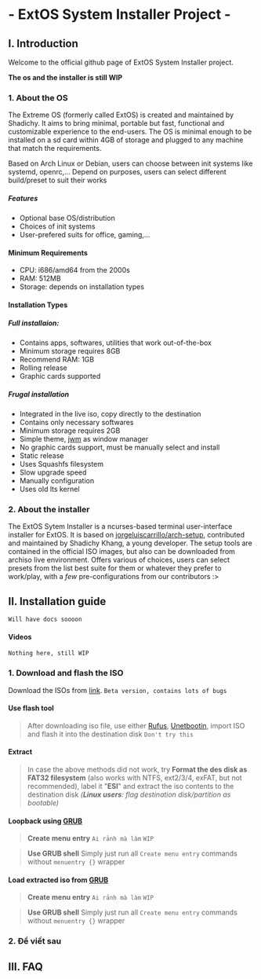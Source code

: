 #     - ExtOS System Installer Project -

## I. Introduction

  Welcome to the official github page of ExtOS System Installer project.
  
  **The os and the installer is still WIP**

  ### 1. About the OS
  
  The Extreme OS (formerly called ExtOS) is created and maintained by Shadichy. It aims to bring minimal, portable but fast, functional and customizable experience to the end-users. The OS is minimal enough to be installed on a sd card within 4GB of storage and plugged to any machine that match the requirements.
  
  Based on Arch Linux or Debian, users can choose between init systems like systemd, openrc,... Depend on purposes, users can select different build/preset to suit their works
  ##### Features
  
  * Optional base OS/distribution
  * Choices of init systems
  * User-prefered suits for office, gaming,...
  
  #### Minimum Requirements
  
  * CPU: i686/amd64 from the 2000s
  * RAM: 512MB
  * Storage: depends on installation types
  
  #### Installation Types
  
  ##### Full installaion:
      
   * Contains apps, softwares, utilities that work out-of-the-box
   * Minimum storage requires 8GB
   * Recommend RAM: 1GB
   * Rolling release
   * Graphic cards supported
      
  ##### Frugal installation
  
   * Integrated in the live iso, copy directly to the destination
   * Contains only necessary softwares
   * Minimum storage requires 2GB
   * Simple theme, [jwm](https://joewing.net/projects/jwm/) as window manager
   * No graphic cards support, must be manually select and install
   * Static release
   * Uses Squashfs filesystem
   * Slow upgrade speed
   * Manually configuration
   * Uses old lts kernel
  
  ### 2. About the installer
  
  The ExtOS Sytem Installer is a ncurses-based terminal user-interface installer for ExtOS. It is based on [jorgeluiscarrillo/arch-setup](https://github.com/jorgeluiscarrillo/arch-setup), contributed and maintained by Shadichy Khang, a young developer. The setup tools are contained in the official ISO images, but also can be downloaded from archiso live environment. Offers various of choices, users can select presets from the list best suite for them or whatever they prefer to work/play, with a *few* pre-configurations from our contributors :>

## II. Installation guide
  `Will have docs soooon`
  #### Videos
  `Nothing here, still WIP`
  
  
  ### 1. Download and flash the ISO
   Download the ISOs from [link](https://drive.google.com/file/d/1Z3dfQ1Dbb4jeEGS-6ktaEAvszGCem8nN/view?usp=sharing).
   `Beta version, contains lots of bugs`
    
  #### Use flash tool
    
   > After downloading iso file, use either [Rufus](https://rufus.ie/en/), [Unetbootin](https://unetbootin.github.io/), import ISO and flash it into the destination disk
   > `Don't try this`
    
   #### Extract
    
   > In case the above methods did not work, try **Format the des disk as FAT32 filesystem** (also works with NTFS, ext2/3/4, exFAT, but not recommended), label it "**ESI**" and extract the iso contents to the destination disk
   > *(**Linux users**: flag destination disk/partition as bootable)*
      
   #### Loopback using [GRUB](https://www.gnu.org/software/grub/)
   
   > **Create menu entry**
   > `Ai rảnh mà làm`
   > `WIP`
   
   > **Use GRUB shell**
   > Simply just run all `Create menu entry` commands without `menuentry {}` wrapper
   
   #### Load extracted iso from [GRUB](https://www.gnu.org/software/grub/)
   
   > **Create menu entry**
    `Ai rảnh mà làm`
    `WIP`
   
   > **Use GRUB shell**
    Simply just run all `Create menu entry` commands without `menuentry {}` wrapper
   
  ### 2. Để viết sau
  
  
  ## III. FAQ
